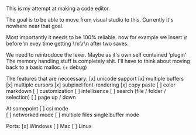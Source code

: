 This is my attempt at making a code editor.

The goal is to be able to move from visual studio to this.
Currently it's nowhere near that goal.

Most importantly it needs to be 100% reliable.
now for example we insert \r before \n evey time getting \r\r\r\n after two saves.

We need to reintroduce the lexer. Maybe as it's own self contained 'plugin'
The memory handling stuff is completely shit.
I'll have to think about moving back to a basic malloc. (+ debug)

The features that are neccessary:
[x] unicode support
[x] multiple buffers
[x] multiple cursors
[x] subpixel font-rendering 
[x] copy paste
[ ] color markdown
[ ] customization
[ ] intellisence
[ ] search (file / folder / selection)
[ ] page up / down

At somepoint
[ ] csi mode  
[ ] networked mode
[ ] multiple files single buffer mode


Ports:
[x] Windows
[ ] Mac
[ ] Linux


